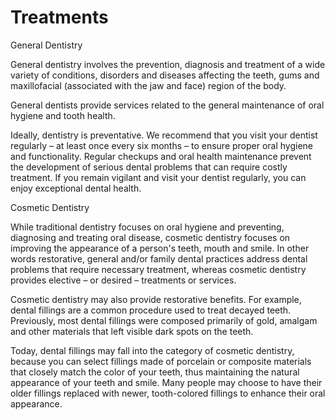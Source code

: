 # Treatments

General Dentistry

General dentistry involves the prevention, diagnosis and treatment of a wide variety of conditions, disorders and diseases affecting the teeth, gums and maxillofacial (associated with the jaw and face) region of the body.

General dentists provide services related to the general maintenance of oral hygiene and tooth health.

Ideally, dentistry is preventative. We recommend that you visit your dentist regularly – at least once every six months – to ensure proper oral hygiene and functionality. Regular checkups and oral health maintenance prevent the development of serious dental problems that can require costly treatment. If you remain vigilant and visit your dentist regularly, you can enjoy exceptional dental health.

Cosmetic Dentistry

While traditional dentistry focuses on oral hygiene and preventing, diagnosing and treating oral disease, cosmetic dentistry focuses on improving the appearance of a person's teeth, mouth and smile. In other words restorative, general and/or family dental practices address dental problems that require necessary treatment, whereas cosmetic dentistry provides elective – or desired – treatments or services.

Cosmetic dentistry may also provide restorative benefits. For example, dental fillings are a common procedure used to treat decayed teeth. Previously, most dental fillings were composed primarily of gold, amalgam and other materials that left visible dark spots on the teeth.

Today, dental fillings may fall into the category of cosmetic dentistry, because you can select fillings made of porcelain or composite materials that closely match the color of your teeth, thus maintaining the natural appearance of your teeth and smile. Many people may choose to have their older fillings replaced with newer, tooth-colored fillings to enhance their oral appearance. 


